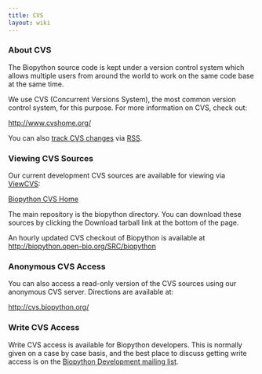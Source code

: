 ```yaml
---
title: CVS
layout: wiki
---
```


### About CVS

The Biopython source code is kept under a version control system which
allows multiple users from around the world to work on the same code
base at the same time.

We use CVS (Concurrent Versions System), the most common version control
system, for this purpose. For more information on CVS, check out:

[<http://www.cvshome.org/>](http://www.cvshome.org/)

You can also [track CVS changes](Tracking_CVS_commits "wikilink") via
[RSS](wp:RSS_(file_format) "wikilink").

### Viewing CVS Sources

Our current development CVS sources are available for viewing via
[ViewCVS](http://viewcvs.sourceforge.net/):

[Biopython CVS
Home](http://cvs.biopython.org/cgi-bin/viewcvs/viewcvs.cgi/?cvsroot=biopython)

The main repository is the biopython directory. You can download these
sources by clicking the Download tarball link at the bottom of the page.

An hourly updated CVS checkout of Biopython is available at
<http://biopython.open-bio.org/SRC/biopython>

### Anonymous CVS Access

You can also access a read-only version of the CVS sources using our
anonymous CVS server. Directions are available at:

[<http://cvs.biopython.org/>](http://cvs.biopython.org/)

### Write CVS Access

Write CVS access is available for Biopython developers. This is normally
given on a case by case basis, and the best place to discuss getting
write access is on the [Biopython Development mailing
list](mailto:biopython-dev@biopython.org).
